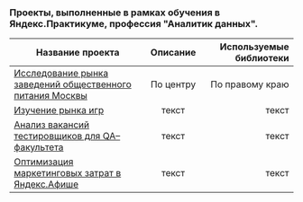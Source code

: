 ### Проекты, выполненные в рамках обучения в Яндекс.Практикуме, профессия "Аналитик данных".

| **Название проекта** | **Описание** | **Используемые библиотеки** |
|----------------|:---------:|----------------:|
| [Исследование рынка заведений общественного питания Москвы](https://github.com/unlunzzo/yndx-praktikum-projects/blob/master/Food_market_visualization/cafe_visualization.ipynb) | По центру | По правому краю |
| [Изучение рынка игр](https://github.com/unlunzzo/yndx-praktikum-projects/blob/master/Games_market/games.ipynb) | текст | текст |
| [Анализ вакансий тестировщиков для QA–факультета](https://github.com/unlunzzo/yndx-praktikum-projects/blob/master/HH_QA/QA_vacancies.ipynb) | текст | текст |
| [Оптимизация маркетинговых затрат в Яндекс.Афише](https://github.com/unlunzzo/yndx-praktikum-projects/blob/master/Marketing_costs_Afisha/marketing_costs.ipynb) | текст | текст |
